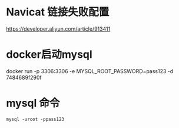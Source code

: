 # Navicat 链接失败配置
https://developer.aliyun.com/article/913411

# docker启动mysql
docker run -p 3306:3306 -e MYSQL_ROOT_PASSWORD=pass123 -d 7484689f290f

# mysql 命令
```shell
mysql -uroot -ppass123
```